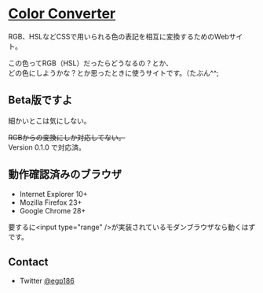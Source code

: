 # [Color Converter](http://egy186.github.io/colorconverter)

RGB、HSLなどCSSで用いられる色の表記を相互に変換するためのWebサイト。

この色ってRGB（HSL）だったらどうなるの？とか、  
どの色にしようかな？とか思ったときに使うサイトです。（たぶん^^;

## Beta版ですよ

細かいとこは気にしない。

<del>RGBからの変換にしか対応してない。</del>  
Version 0.1.0 で対応済。

## 動作確認済みのブラウザ

* Internet Explorer 10+
* Mozilla Firefox 23+
* Google Chrome 28+

要するに&lt;input type="range" /&gt;が実装されているモダンブラウザなら動くはずです。

## Contact

 * Twitter [@egp186](http://twitter.com/egp186)